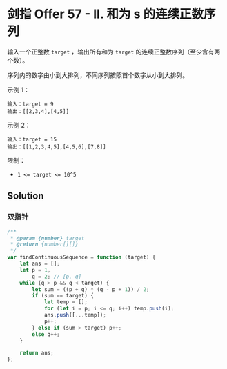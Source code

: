 # 剑指 Offer 57 - II. 和为 s 的连续正数序列

输入一个正整数 `target` ，输出所有和为 `target` 的连续正整数序列（至少含有两个数）。

序列内的数字由小到大排列，不同序列按照首个数字从小到大排列。

示例 1：

```
输入：target = 9
输出：[[2,3,4],[4,5]]
```

示例 2：

```
输入：target = 15
输出：[[1,2,3,4,5],[4,5,6],[7,8]]
```

限制：

-   `1 <= target <= 10^5`

## Solution

### 双指针

```javascript
/**
 * @param {number} target
 * @return {number[][]}
 */
var findContinuousSequence = function (target) {
    let ans = [];
    let p = 1,
        q = 2; // [p, q]
    while (q > p && q < target) {
        let sum = ((p + q) * (q - p + 1)) / 2;
        if (sum == target) {
            let temp = [];
            for (let i = p; i <= q; i++) temp.push(i);
            ans.push([...temp]);
            p++;
        } else if (sum > target) p++;
        else q++;
    }

    return ans;
};
```
